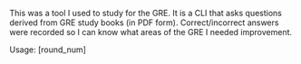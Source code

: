 This was a tool I used to study for the GRE. It is a CLI that asks questions derived from GRE study books (in PDF form). Correct/incorrect answers were recorded so I can know what areas of the GRE I needed improvement.

Usage: <GRE book> [round_num]

